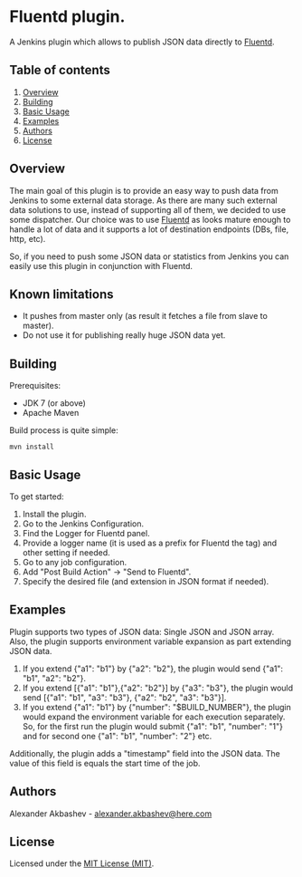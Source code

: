 # Fluentd plugin.

A Jenkins plugin which allows to publish JSON data directly to [Fluentd](https://www.fluentd.org).

Table of contents
---

1. [Overview](#overview)
1. [Building](#building)
1. [Basic Usage](#basic-usage)
1. [Examples](#examples)
1. [Authors](#authors)
1. [License](#license)

Overview
---

The main goal of this plugin is to provide an easy way to push data from Jenkins to some external data storage.
As there are many such external data solutions to use, instead of supporting all of them, we decided to use some dispatcher.
Our choice was to use [Fluentd](https://www.fluentd.org) as looks mature enough to handle a lot of data and it supports
a lot of destination endpoints (DBs, file, http, etc).

So, if you need to push some JSON data or statistics from Jenkins you can easily use this plugin in conjunction with Fluentd.

Known limitations
---

- It pushes from master only (as result it fetches a file from slave to master).
- Do not use it for publishing really huge JSON data yet.

Building
---

Prerequisites:

- JDK 7 (or above)
- Apache Maven

Build process is quite simple:

```Shell
mvn install
```

Basic Usage
---

To get started:

1. Install the plugin.
1. Go to the Jenkins Configuration.
1. Find the Logger for Fluentd panel.
1. Provide a logger name (it is used as a prefix for Fluentd the tag) and other setting if needed.
1. Go to any job configuration.
1. Add "Post Build Action" -> "Send to Fluentd".
1. Specify the desired file (and extension in JSON format if needed).

Examples
---

Plugin supports two types of JSON data: Single JSON and JSON array. Also, the plugin supports environment variable
expansion as part extending JSON data.

1. If you extend {"a1": "b1"} by {"a2": "b2"}, the plugin would send {"a1": "b1", "a2": "b2"}.
2. If you extend [{"a1": "b1"},{"a2": "b2"}] by {"a3": "b3"}, the plugin would send [{"a1": "b1", "a3": "b3"}, {"a2": "b2", "a3": "b3"}].
3. If you extend {"a1": "b1"} by {"number": "$BUILD_NUMBER"}, the plugin would expand the environment variable for each execution separately.
So, for the first run the plugin would submit
{"a1": "b1", "number": "1"}
and for second one
{"a1": "b1", "number": "2"}
etc.

Additionally, the plugin adds a "timestamp" field into the JSON data. The value of this field is equals the start time of the job.

Authors
---

Alexander Akbashev - <alexander.akbashev@here.com>

License
---

Licensed under the [MIT License (MIT)](LICENSE).
